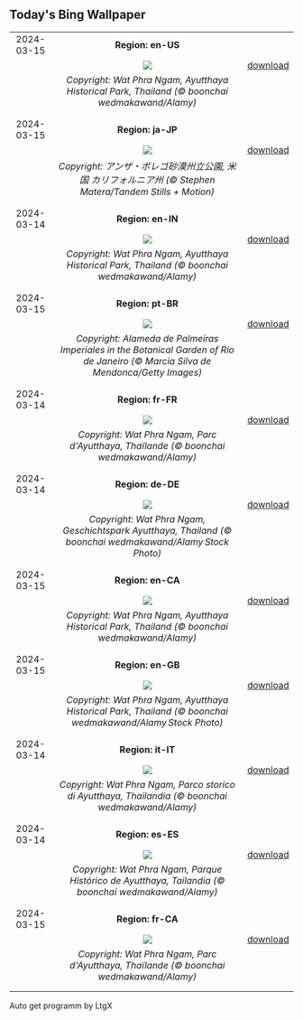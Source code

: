 ## Today's Bing Wallpaper
|      |      |      |
| :----: | :----: | :----: |
|2024-03-15|**Region: en-US**||
||![](https://www.bing.com/th?id=OHR.AyutthayaTree_EN-US1871119120_UHD.jpg&pid=hp&w=1152&h=648&rs=1&c=4)| [download](https://www.bing.com/th?id=OHR.AyutthayaTree_EN-US1871119120_UHD.jpg)|
||*Copyright: Wat Phra Ngam, Ayutthaya Historical Park, Thailand (© boonchai wedmakawand/Alamy)*
||
|||
|2024-03-15|**Region: ja-JP**||
||![](https://www.bing.com/th?id=OHR.AnzaBorregoBloom_JA-JP4195875577_UHD.jpg&pid=hp&w=1152&h=648&rs=1&c=4)| [download](https://www.bing.com/th?id=OHR.AnzaBorregoBloom_JA-JP4195875577_UHD.jpg)|
||*Copyright: アンザ・ボレゴ砂漠州立公園, 米国 カリフォルニア州 (© Stephen Matera/Tandem Stills + Motion)*
||
|||
|2024-03-14|**Region: en-IN**||
||![](https://www.bing.com/th?id=OHR.AyutthayaTree_EN-IN1779605533_UHD.jpg&pid=hp&w=1152&h=648&rs=1&c=4)| [download](https://www.bing.com/th?id=OHR.AyutthayaTree_EN-IN1779605533_UHD.jpg)|
||*Copyright: Wat Phra Ngam, Ayutthaya Historical Park, Thailand (© boonchai wedmakawand/Alamy)*
||
|||
|2024-03-15|**Region: pt-BR**||
||![](https://www.bing.com/th?id=OHR.CancaoDoExilio_PT-BR1504985587_UHD.jpg&pid=hp&w=1152&h=648&rs=1&c=4)| [download](https://www.bing.com/th?id=OHR.CancaoDoExilio_PT-BR1504985587_UHD.jpg)|
||*Copyright: Alameda de Palmeiras Imperiales in the Botanical Garden of Rio de Janeiro (© Marcia Silva de Mendonca/Getty Images)*
||
|||
|2024-03-14|**Region: fr-FR**||
||![](https://www.bing.com/th?id=OHR.AyutthayaTree_FR-FR1986765308_UHD.jpg&pid=hp&w=1152&h=648&rs=1&c=4)| [download](https://www.bing.com/th?id=OHR.AyutthayaTree_FR-FR1986765308_UHD.jpg)|
||*Copyright: Wat Phra Ngam, Parc d'Ayutthaya, Thaïlande (© boonchai wedmakawand/Alamy)*
||
|||
|2024-03-14|**Region: de-DE**||
||![](https://www.bing.com/th?id=OHR.AyutthayaTree_DE-DE1912781060_UHD.jpg&pid=hp&w=1152&h=648&rs=1&c=4)| [download](https://www.bing.com/th?id=OHR.AyutthayaTree_DE-DE1912781060_UHD.jpg)|
||*Copyright: Wat Phra Ngam, Geschichtspark Ayutthaya, Thailand (© boonchai wedmakawand/Alamy Stock Photo)*
||
|||
|2024-03-15|**Region: en-CA**||
||![](https://www.bing.com/th?id=OHR.AyutthayaTree_EN-CA7341157054_UHD.jpg&pid=hp&w=1152&h=648&rs=1&c=4)| [download](https://www.bing.com/th?id=OHR.AyutthayaTree_EN-CA7341157054_UHD.jpg)|
||*Copyright: Wat Phra Ngam, Ayutthaya Historical Park, Thailand (© boonchai wedmakawand/Alamy)*
||
|||
|2024-03-15|**Region: en-GB**||
||![](https://www.bing.com/th?id=OHR.AyutthayaTree_EN-GB6491490381_UHD.jpg&pid=hp&w=1152&h=648&rs=1&c=4)| [download](https://www.bing.com/th?id=OHR.AyutthayaTree_EN-GB6491490381_UHD.jpg)|
||*Copyright: Wat Phra Ngam, Ayutthaya Historical Park, Thailand (© boonchai wedmakawand/Alamy Stock Photo)*
||
|||
|2024-03-14|**Region: it-IT**||
||![](https://www.bing.com/th?id=OHR.AyutthayaTree_IT-IT4581996265_UHD.jpg&pid=hp&w=1152&h=648&rs=1&c=4)| [download](https://www.bing.com/th?id=OHR.AyutthayaTree_IT-IT4581996265_UHD.jpg)|
||*Copyright: Wat Phra Ngam, Parco storico di Ayutthaya, Thailandia (© boonchai wedmakawand/Alamy)*
||
|||
|2024-03-14|**Region: es-ES**||
||![](https://www.bing.com/th?id=OHR.AyutthayaTree_ES-ES7297623437_UHD.jpg&pid=hp&w=1152&h=648&rs=1&c=4)| [download](https://www.bing.com/th?id=OHR.AyutthayaTree_ES-ES7297623437_UHD.jpg)|
||*Copyright: Wat Phra Ngam, Parque Histórico de Ayutthaya, Tailandia (© boonchai wedmakawand/Alamy)*
||
|||
|2024-03-15|**Region: fr-CA**||
||![](https://www.bing.com/th?id=OHR.AyutthayaTree_FR-CA8197796278_UHD.jpg&pid=hp&w=1152&h=648&rs=1&c=4)| [download](https://www.bing.com/th?id=OHR.AyutthayaTree_FR-CA8197796278_UHD.jpg)|
||*Copyright: Wat Phra Ngam, Parc d'Ayutthaya, Thaïlande (© boonchai wedmakawand/Alamy)*
||
|||

Auto get programm by LtgX
